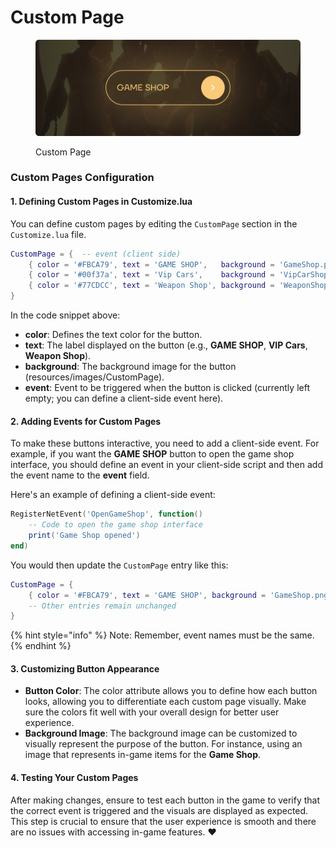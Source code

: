 # Custom Page



<figure><img src="../../../.gitbook/assets/Frame 1000005713.png" alt=""><figcaption><p>Custom Page</p></figcaption></figure>

### Custom Pages Configuration

#### 1. Defining Custom Pages in Customize.lua

You can define custom pages by editing the `CustomPage` section in the `Customize.lua` file.

```lua
CustomPage = {  -- event (client side)
    { color = '#FBCA79', text = 'GAME SHOP',   background = 'GameShop.png',   event = '' },
    { color = '#00f37a', text = 'Vip Cars',    background = 'VipCarShop.png', event = '' },
    { color = '#77CDCC', text = 'Weapon Shop', background = 'WeaponShop.png', event = '' },
}
```

In the code snippet above:

* **color**: Defines the text color for the button.
* **text**: The label displayed on the button (e.g., **GAME SHOP**, **VIP Cars**, **Weapon Shop**).
* **background**: The background image for the button (resources/images/CustomPage).
* **event**: Event to be triggered when the button is clicked (currently left empty; you can define a client-side event here).

#### 2. Adding Events for Custom Pages

To make these buttons interactive, you need to add a client-side event. For example, if you want the **GAME SHOP** button to open the game shop interface, you should define an event in your client-side script and then add the event name to the **event** field.

Here's an example of defining a client-side event:

```lua
RegisterNetEvent('OpenGameShop', function()
    -- Code to open the game shop interface
    print('Game Shop opened')
end)
```

You would then update the `CustomPage` entry like this:

```lua
CustomPage = {
    { color = '#FBCA79', text = 'GAME SHOP', background = 'GameShop.png', event = 'OpenGameShop' },
    -- Other entries remain unchanged
}
```

{% hint style="info" %}
Note: Remember, event names must be the same.
{% endhint %}

#### 3. Customizing Button Appearance

* **Button Color**: The color attribute allows you to define how each button looks, allowing you to differentiate each custom page visually. Make sure the colors fit well with your overall design for better user experience.
* **Background Image**: The background image can be customized to visually represent the purpose of the button. For instance, using an image that represents in-game items for the **Game Shop**.

#### 4. Testing Your Custom Pages

After making changes, ensure to test each button in the game to verify that the correct event is triggered and the visuals are displayed as expected. This step is crucial to ensure that the user experience is smooth and there are no issues with accessing in-game features. :heart:
